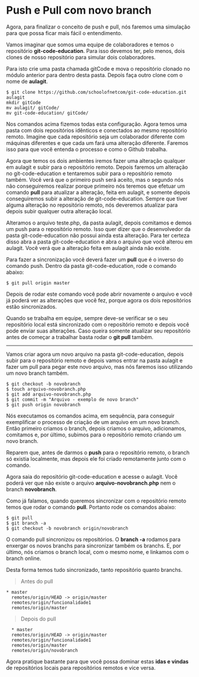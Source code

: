 # Push e Pull com novo branch

Agora, para finalizar o conceito de push e pull, nós faremos uma simulação para que possa ficar mais fácil o entendimento.

Vamos imaginar que somos uma equipe de colaboradores e temos o repositório **git-code-education**. Para isso devemos ter, pelo menos, dois clones de nosso repositório para simular dois colaboradores.

Para isto crie uma pasta chamada gitCode e mova o repositório clonado no módulo anterior para dentro desta pasta. Depois faça outro clone com o nome de **aulagit**.

```
$ git clone https://github.com/schoolofnetcom/git-code-education.git aulagit
mkdir gitCode
mv aulagit/ gitCode/
mv git-code-education/ gitCode/
```

Nos comandos acima fizemos todas esta configuração. Agora temos uma pasta com dois repositórios idênticos e conectados ao mesmo repositório remoto. Imagine que cada repositório seja um colaborador diferente com máquinas diferentes e que cada um fará uma alteração diferente. Faremos isso para que você entenda o processo e como o Github trabalha.

Agora que temos os dois ambientes iremos fazer uma alteração qualquer em aulagit e subir para o repositório remoto. Depois faremos um alteração no git-code-education e tentaremos subir para o repositório remoto também. Você verá que o primeiro push será aceito, mas o segundo nós não conseguiremos realizar porque primeiro nós teremos que efetuar um comando **pull** para atualizar a alteração, feita em aulagit, e somente depois conseguiremos subir a alteração de git-code-education. Sempre que tiver alguma alteração no repositório remoto, nós deveremos atualizar para depois subir qualquer outra alteração local.

Alteramos o arquivo teste.php, da pasta aulagit, depois comitamos e demos um push para o repositório remoto. Isso quer dizer que o desenvolvedor da pasta git-code-education não possui ainda esta alteração. Para ter certeza disso abra a pasta git-code-education e abra o arquivo que você alterou em aulagit. Você verá que a alteração feita em aulagit ainda não existe.

Para fazer a sincronização você deverá fazer um **pull** que é o inverso do comando push. Dentro da pasta git-code-education, rode o comando abaixo:

`$ git pull origin master`

Depois de rodar este comando você pode abrir novamente o arquivo e você já poderá ver as alterações que você fez, porque agora os dois repositórios estão sincronizados.

Quando se trabalha em equipe, sempre deve-se verificar se o seu repositório local está sincronizado com o repositório remoto e depois você pode enviar suas alterações. Caso queira somente atualizar seu repositório antes de começar a trabalhar basta rodar o **git pull** também.

***

Vamos criar agora um novo arquivo na pasta git-code-education, depois subir para o repositório remoto e depois vamos entrar na pasta aulagit e fazer um pull para pegar este novo arquivo, mas nós faremos isso utilizando um novo branch também.

```
$ git checkout -b novobranch
$ touch arquivo-novobranch.php
$ git add arquivo-novobranch.php
$ git commit -m "Arquivo - exemplo de novo branch"
$ git push origin novobranch
```

Nós executamos os comandos acima, em sequência, para conseguir exemplificar o processo de criação de um arquivo em um novo branch. Então primeiro criamos o branch, depois criamos o arquivo, adicionamos, comitamos e, por último, subimos para o repositório remoto criando um novo branch.

Reparem que, antes de darmos o **push** para o repositório remoto, o branch só existia localmente, mas depois ele foi criado remotamente junto com o comando.

Agora saia do repositório git-code-education e acesse o aulagit. Você poderá ver que não existe o arquivo **arquivo-novobranch.php** nem o branch **novobranch**.

Como já falamos, quando queremos sincronizar com o repositório remoto temos que rodar o comando **pull**. Portanto rode os comandos abaixo:

```
$ git pull
$ git branch -a
$ git checkout -b novobranch origin/novobranch
```

O comando pull sincronizou os repositórios. O **branch -a** rodamos para enxergar os novos branchs para sincronizar também os branchs. E, por último, nós criamos o branch local, com o mesmo nome, e linkamos com o branch online.

Desta forma temos tudo sincronizado, tanto repositório quanto branchs.

> Antes do pull

```
* master
  remotes/origin/HEAD -> origin/master
  remotes/origin/funcionalidade1
  remotes/origin/master
```

> Depois do pull

```
  * master
  remotes/origin/HEAD -> origin/master
  remotes/origin/funcionalidade1
  remotes/origin/master
  remotes/origin/novobranch
```

Agora pratique bastante para que você possa dominar estas **idas e vindas** de repositórios locais para repositórios remotos e vice versa.